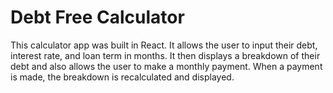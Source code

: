 # Debt Free Calculator
This calculator app was built in React. It allows the user to input their debt, interest rate, and loan term
in months. It then displays a breakdown of their debt and also allows the user to make a monthly payment. 
When a payment is made, the breakdown is recalculated and displayed.
